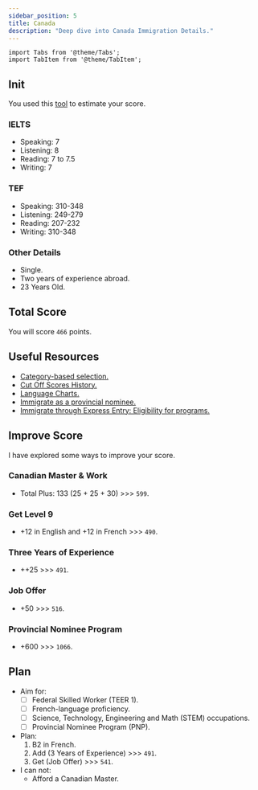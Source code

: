 ```yaml
---
sidebar_position: 5
title: Canada
description: "Deep dive into Canada Immigration Details."
---
```


```mdx-code-block
import Tabs from '@theme/Tabs';
import TabItem from '@theme/TabItem';
```

## Init
You used this [tool](https://ircc.canada.ca/english/immigrate/skilled/crs-tool.asp) to estimate your score. 

### IELTS
- Speaking: 7
- Listening: 8
- Reading: 7 to 7.5
- Writing: 7

### TEF
- Speaking: 310-348
- Listening: 249-279
- Reading: 207-232
- Writing: 310-348

### Other Details
- Single. 
- Two years of experience abroad.
- 23 Years Old.

## Total Score
You will score `466` points.

## Useful Resources
- [Category-based selection.](https://www.canada.ca/en/immigration-refugees-citizenship/services/immigrate-canada/express-entry/submit-profile/rounds-invitations/category-based-selection.html)
- [Cut Off Scores History.](https://www.canada.ca/en/immigration-refugees-citizenship/corporate/mandate/policies-operational-instructions-agreements/ministerial-instructions/express-entry-rounds.html)
- [Language Charts.](https://itcimmigration.com/en/language-charts/)
- [Immigrate as a provincial nominee.](https://www.canada.ca/en/immigration-refugees-citizenship/services/immigrate-canada/provincial-nominees.html)
- [Immigrate through Express Entry: Eligibility for programs.](https://www.canada.ca/en/immigration-refugees-citizenship/services/immigrate-canada/express-entry/eligibility.html)

## Improve Score
I have explored some ways to improve your score.


### Canadian Master & Work
- Total Plus: 133 (25 + 25 + 30) >>> `599`.

### Get Level 9
- +12 in English and +12 in French >>> `490`.

### Three Years of Experience
- ++25 >>> `491`.

### Job Offer
- +50 >>> `516`.

### Provincial Nominee Program
- +600 >>> `1066`.


## Plan
- Aim for:
    - [ ] Federal Skilled Worker (TEER 1).
    - [ ] French-language proficiency.
    - [ ] Science, Technology, Engineering and Math (STEM) occupations.
    - [ ] Provincial Nominee Program (PNP).
- Plan:
    1. B2 in French.
    2. Add (3 Years of Experience) >>> `491`.
    3. Get (Job Offer) >>> `541`.
- I can not:
    - Afford a Canadian Master.

